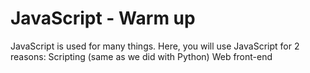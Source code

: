 # JavaScript - Warm up

JavaScript is used for many things. Here, you will use JavaScript for 2 reasons:
Scripting (same as we did with Python)
Web front-end

